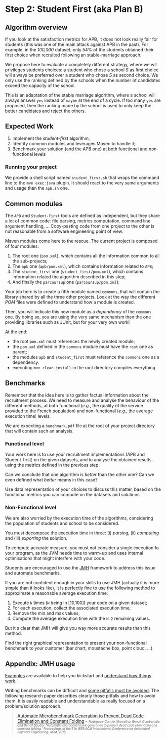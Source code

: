 # Step 2: Student First (aka Plan B)

## Algorithm overview

If you look at the satisfaction metrics for APB, it does not look really fair for students (this was one of the main attack against APB in the past). For example, in the _100,000_ dataset, only 54% of the students obtained their first choice when recruited following an stable-marriage approach.

We propose here to evaluate a completely different strategy, where we will privileges students choices: a student who chose a school _S_ as first choice will always be preferred over a student who chose _S_ as second choice. We only use the ranking defined by the schools when the number of candidates exceed the capacity of the school.

This is an adaptation of the stable marriage algorithm, where a school will always answer `yes` instead of `maybe` at the end of a cycle. If too many `yes` are proposed, then the ranking made by the school is used to only keep the better candidates and reject the others.


## Expected Work

  1. Implement the _student-first_ algorithm;
  2. Identify common modules and leverages Maven to handle it;
  3. Benchmark your solution (and the APB one) at both functional and non-functional levels

### Running your project

We provide a shell script named `student_first.sh` that wraps the command line to the `mvn exec:java` plugin. It should react to the very same arguments and usage than the `apb.sh` one.

## Common modules

The `APB` and `Student-First` tools are defined as independent, but they share a lot of common code: file parsing, metrics computation, command line argument handling, ... Copy-pasting code from one project to the other is not reasonable from a software engineering point of view.

Maven modules come here to the rescue. The current project is composed of four modules:

  1. The root one (`pom.xml`), which contains all the information common to all the sub-projects;
  2. The `apb` one (`apb/pom.xml`), which contains information related to `APB`;
  3. The `student_first` one (`student_first/pom.xml`), which contains information related the algorithm described in this step;
  4. And finally the `parcoursup` one (`parcoursup/pom.xml`);

Your job here is to create a fifth module named `commons`, that will contain the library shared by all the three other projects. Look at the way the different _POM_ files were defined to understand how a module is created. 

Then, you will indicate this new module as a _dependency_ of the `commons` one. By doing so, you are using the very same mechanism than the one providing libraries such as JUnit, but for your very own work!

At the end:

  * the root `pom.xml` must references the newly created module;
  * the `pom.xml` defined in the `commons` module must have the `root` one as parent;
  * the modules `apb` and `student_first` must reference the `commons` one as a dependency.
  * executing `mvn clean install` in the root directory compiles everything

## Benchmarks

Remember that the idea here is to gather factual information about the recruitment process. We need to measure and analyse the behaviour of the different methods, at both functional (_e.g._, the quality of the service provided to the French population) and non-functional (_e.g._, the average execution time) levels.

We are expecting a `benchmark.pdf` file at the root of your project directory that will contain such an analysis.
  
### Functional level

Your work here is to use your recruitment implementations (APB and Student-first) on the given datasets, and to analyse the obtained results using the metrics defined in the previous step.

Can we conclude that one algorithm is _better_ than the other one? Can we even defined what _better_ means in this case?

Use data representation of your choices to discuss this matter, based on the functional metrics you can compute on the datasets and solutions.

### Non-Functional level

We are also worried by the execution time of the algorithms, considering the population of students and school to be considered. 

You must decompose the execution time in three: (i) _parsing_, (ii) _computing_ and (iii) _exporting_ the solution.

To compute accurate measure, you must not consider a single execution fo your program, as the JVM needs time to warm-up and uses internal optimisations that might interfere with your code. 

Students are encouraged to use the [JMH](https://openjdk.java.net/projects/code-tools/jmh/) framework to address this issue and automate benchmarks.

If you are not confident enough in your skills to use JMH (actually it is more simple than it looks like), it is perfectly fine to use the following method to approximate a reasonable average execution time:

  1. Execute `N` times (`N` being in [10,100]) your code on a given dataset;
  2. For each execution, collect the associated execution time;
  3. Remove the min and max values;
  4. Compute the average execution time with the `N-2` remaining values.

But it s clear that JMH will give you way more accurate results than this method.

Find the right graphical representation to present your non-functional benchmark to your customer (bar chart, moustache box, point cloud, ...).


## Appendix: JMH usage

[Examples](http://hg.openjdk.java.net/code-tools/jmh/file/tip/jmh-samples/src/main/java/org/openjdk/jmh/samples/) are available to help you kickstart and [understand how things work](http://blog.soat.fr/2015/07/benchmark-java-jmh-fine-tuning/).

Writing benchmarks can be difficult and [some pitfalls must be avoided](http://www.oracle.com/technetwork/articles/java/architect-benchmarking-2266277.html). The following research paper describes clearly those pitfalls and how to avoid them. It is easily readable and understandable as really focused on a problem/solution approach.

> [Automatic Microbenchmark Generation to Prevent Dead
Code Elimination and Constant Folding](http://diversify-project.eu/papers/rodriguez-cancio16.pdf) - _<span style="font-size: 0.7em;">Rodriguez-Cancio, Marcelino, Benoit Combemale, and Benoit Baudry. "Automatic microbenchmark generation to prevent dead code elimination and constant folding." Proceedings of the 31st IEEE/ACM International Conference on Automated Software Engineering. ACM, 2016.</span>_




